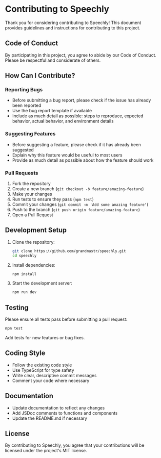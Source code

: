 # Contributing to Speechly

Thank you for considering contributing to Speechly! This document provides guidelines and instructions for contributing to this project.

## Code of Conduct

By participating in this project, you agree to abide by our Code of Conduct. Please be respectful and considerate of others.

## How Can I Contribute?

### Reporting Bugs

- Before submitting a bug report, please check if the issue has already been reported
- Use the bug report template if available
- Include as much detail as possible: steps to reproduce, expected behavior, actual behavior, and environment details

### Suggesting Features

- Before suggesting a feature, please check if it has already been suggested
- Explain why this feature would be useful to most users
- Provide as much detail as possible about how the feature should work

### Pull Requests

1. Fork the repository
2. Create a new branch (`git checkout -b feature/amazing-feature`)
3. Make your changes
4. Run tests to ensure they pass (`npm test`)
5. Commit your changes (`git commit -m 'Add some amazing feature'`)
6. Push to the branch (`git push origin feature/amazing-feature`)
7. Open a Pull Request

## Development Setup

1. Clone the repository:
   ```bash
   git clone https://github.com/grandmastr/speechly.git
   cd speechly
   ```

2. Install dependencies:
   ```bash
   npm install
   ```

3. Start the development server:
   ```bash
   npm run dev
   ```

## Testing

Please ensure all tests pass before submitting a pull request:

```bash
npm test
```

Add tests for new features or bug fixes.

## Coding Style

- Follow the existing code style
- Use TypeScript for type safety
- Write clear, descriptive commit messages
- Comment your code where necessary

## Documentation

- Update documentation to reflect any changes
- Add JSDoc comments to functions and components
- Update the README.md if necessary

## License

By contributing to Speechly, you agree that your contributions will be licensed under the project's MIT license.
